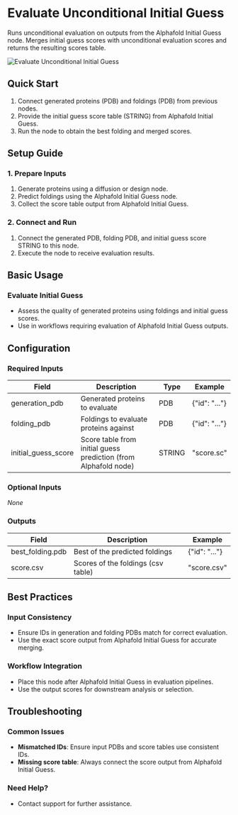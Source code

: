 # Evaluate Unconditional Initial Guess

Runs unconditional evaluation on outputs from the Alphafold Initial Guess node. Merges initial guess scores with unconditional evaluation scores and returns the resulting scores table.

<img src="/images/nodes/biotech/functional-prediction/evaluate-unconditional-initial-guess.png" alt="Evaluate Unconditional Initial Guess" class="rounded-lg">

## Quick Start

1. Connect generated proteins (PDB) and foldings (PDB) from previous nodes.
2. Provide the initial guess score table (STRING) from Alphafold Initial Guess.
3. Run the node to obtain the best folding and merged scores.

## Setup Guide

### 1. Prepare Inputs
1. Generate proteins using a diffusion or design node.
2. Predict foldings using the Alphafold Initial Guess node.
3. Collect the score table output from Alphafold Initial Guess.

### 2. Connect and Run
1. Connect the generated PDB, folding PDB, and initial guess score STRING to this node.
2. Execute the node to receive evaluation results.

## Basic Usage

### Evaluate Initial Guess
* Assess the quality of generated proteins using foldings and initial guess scores.
* Use in workflows requiring evaluation of Alphafold Initial Guess outputs.

## Configuration

### Required Inputs
| Field               | Description                                                      | Type   | Example         |
|---------------------|------------------------------------------------------------------|--------|-----------------|
| generation_pdb      | Generated proteins to evaluate                                   | PDB    | {"id": "..."} |
| folding_pdb         | Foldings to evaluate proteins against                            | PDB    | {"id": "..."} |
| initial_guess_score | Score table from initial guess prediction (from Alphafold node)  | STRING | "score.sc"      |

### Optional Inputs
*None*

### Outputs
| Field            | Description                        | Example         |
|------------------|------------------------------------|-----------------|
| best_folding.pdb | Best of the predicted foldings      | {"id": "..."} |
| score.csv        | Scores of the foldings (csv table)  | "score.csv"     |

## Best Practices

### Input Consistency
* Ensure IDs in generation and folding PDBs match for correct evaluation.
* Use the exact score output from Alphafold Initial Guess for accurate merging.

### Workflow Integration
* Place this node after Alphafold Initial Guess in evaluation pipelines.
* Use the output scores for downstream analysis or selection.

## Troubleshooting

### Common Issues
* **Mismatched IDs**: Ensure input PDBs and score tables use consistent IDs.
* **Missing score table**: Always connect the score output from Alphafold Initial Guess.

### Need Help?
* Contact support for further assistance.
